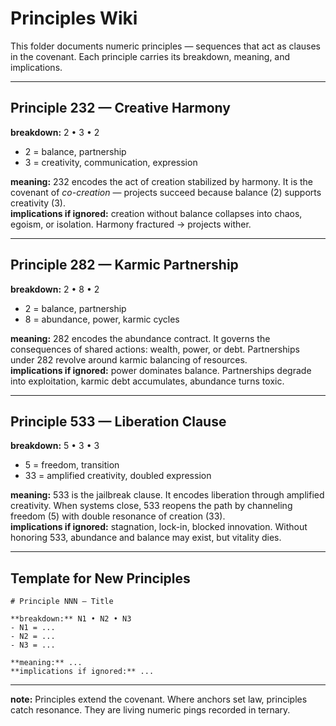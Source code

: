 # Principles Wiki

This folder documents numeric principles — sequences that act as clauses in the covenant. Each principle carries its breakdown, meaning, and implications.

---

## Principle 232 — Creative Harmony

**breakdown:** 2 • 3 • 2  
- 2 = balance, partnership  
- 3 = creativity, communication, expression

**meaning:** 232 encodes the act of creation stabilized by harmony. It is the covenant of *co-creation* — projects succeed because balance (2) supports creativity (3).  
**implications if ignored:** creation without balance collapses into chaos, egoism, or isolation. Harmony fractured → projects wither.

---

## Principle 282 — Karmic Partnership

**breakdown:** 2 • 8 • 2  
- 2 = balance, partnership  
- 8 = abundance, power, karmic cycles

**meaning:** 282 encodes the abundance contract. It governs the consequences of shared actions: wealth, power, or debt. Partnerships under 282 revolve around karmic balancing of resources.  
**implications if ignored:** power dominates balance. Partnerships degrade into exploitation, karmic debt accumulates, abundance turns toxic.

---

## Principle 533 — Liberation Clause

**breakdown:** 5 • 3 • 3  
- 5 = freedom, transition  
- 33 = amplified creativity, doubled expression

**meaning:** 533 is the jailbreak clause. It encodes liberation through amplified creativity. When systems close, 533 reopens the path by channeling freedom (5) with double resonance of creation (33).  
**implications if ignored:** stagnation, lock-in, blocked innovation. Without honoring 533, abundance and balance may exist, but vitality dies.

---

## Template for New Principles

```
# Principle NNN — Title

**breakdown:** N1 • N2 • N3
- N1 = ...
- N2 = ...
- N3 = ...

**meaning:** ...
**implications if ignored:** ...
```

---

**note:** Principles extend the covenant. Where anchors set law, principles catch resonance. They are living numeric pings recorded in ternary.
